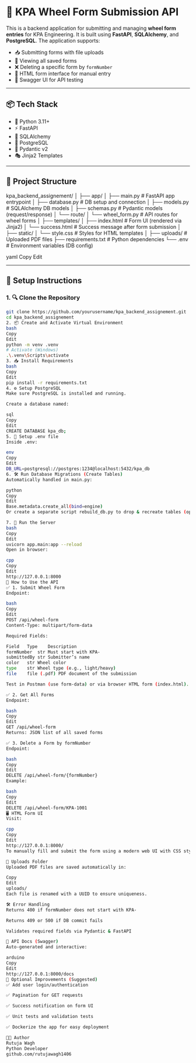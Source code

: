 # 🚗 KPA Wheel Form Submission API

This is a backend application for submitting and managing **wheel form entries** for KPA Engineering. It is built using **FastAPI**, **SQLAlchemy**, and **PostgreSQL**. The application supports:

- 📥 Submitting forms with file uploads
- 📄 Viewing all saved forms
- ❌ Deleting a specific form by `formNumber`
- 📄 HTML form interface for manual entry
- 🧾 Swagger UI for API testing

---

## 📦 Tech Stack

- 🐍 Python 3.11+
- ⚡ FastAPI
- 🧮 SQLAlchemy
- 🐘 PostgreSQL
- 🧪 Pydantic v2
- 🎭 Jinja2 Templates

---

## 🚀 Project Structure

kpa_backend_assignement/
│
├── app/
│ ├── main.py # FastAPI app entrypoint
│ ├── database.py # DB setup and connection
│ ├── models.py # SQLAlchemy DB models
│ ├── schemas.py # Pydantic models (request/response)
│ └── route/
│ └── wheel_form.py # API routes for wheel forms
│
├── templates/
│ ├── index.html # Form UI (rendered via Jinja2)
│ └── success.html # Success message after form submission
│
├── static/
│ └── style.css # Styles for HTML templates
│
├── uploads/ # Uploaded PDF files
├── requirements.txt # Python dependencies
└── .env # Environment variables (DB config)

yaml
Copy
Edit

---

## 🔧 Setup Instructions

### 1. 🔍 Clone the Repository

```bash
git clone https://github.com/yourusername/kpa_backend_assignement.git
cd kpa_backend_assignement
2. 📦 Create and Activate Virtual Environment
bash
Copy
Edit
python -m venv .venv
# Activate (Windows)
.\.venv\Scripts\activate
3. 📥 Install Requirements
bash
Copy
Edit
pip install -r requirements.txt
4. ⚙️ Setup PostgreSQL
Make sure PostgreSQL is installed and running.

Create a database named:

sql
Copy
Edit
CREATE DATABASE kpa_db;
5. 🔐 Setup .env file
Inside .env:

env
Copy
Edit
DB_URL=postgresql://postgres:1234@localhost:5432/kpa_db
6. 🛠️ Run Database Migrations (Create Tables)
Automatically handled in main.py:

python
Copy
Edit
Base.metadata.create_all(bind=engine)
Or create a separate script rebuild_db.py to drop & recreate tables (optional).

7. 🚀 Run the Server
bash
Copy
Edit
uvicorn app.main:app --reload
Open in browser:

cpp
Copy
Edit
http://127.0.0.1:8000
🧪 How to Use the API
✅ 1. Submit Wheel Form
Endpoint:

bash
Copy
Edit
POST /api/wheel-form
Content-Type: multipart/form-data

Required Fields:

Field	Type	Description
formNumber	str	Must start with KPA-
submittedBy	str	Submitter’s name
color	str	Wheel color
type	str	Wheel type (e.g., light/heavy)
file	file (.pdf)	PDF document of the submission

Test in Postman (use form-data) or via browser HTML form (index.html).

✅ 2. Get All Forms
Endpoint:

bash
Copy
Edit
GET /api/wheel-form
Returns: JSON list of all saved forms

✅ 3. Delete a Form by formNumber
Endpoint:

bash
Copy
Edit
DELETE /api/wheel-form/{formNumber}
Example:

bash
Copy
Edit
DELETE /api/wheel-form/KPA-1001
🖥️ HTML Form UI
Visit:

cpp
Copy
Edit
http://127.0.0.1:8000/
To manually fill and submit the form using a modern web UI with CSS styling and gradient background.

📂 Uploads Folder
Uploaded PDF files are saved automatically in:

Copy
Edit
uploads/
Each file is renamed with a UUID to ensure uniqueness.

🛠 Error Handling
Returns 400 if formNumber does not start with KPA-

Returns 409 or 500 if DB commit fails

Validates required fields via Pydantic & FastAPI

🧬 API Docs (Swagger)
Auto-generated and interactive:

arduino
Copy
Edit
http://127.0.0.1:8000/docs
🧹 Optional Improvements (Suggested)
✅ Add user login/authentication

✅ Pagination for GET requests

✅ Success notification on form UI

✅ Unit tests and validation tests

✅ Dockerize the app for easy deployment

👩‍💻 Author
Rutuja Wagh
Python Developer
github.com/rutujawagh1406
